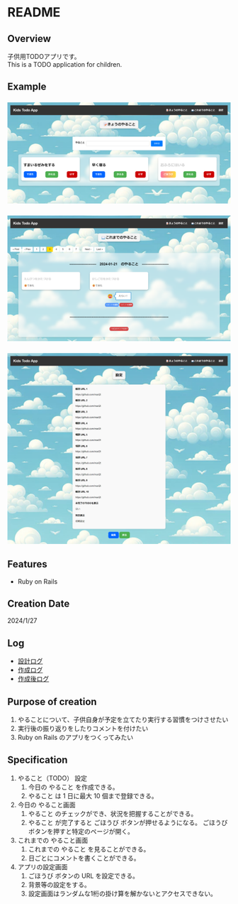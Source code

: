 # README

## Overview

子供用TODOアプリです。  
This is a TODO application for children.

## Example

### ![example1.png](/app/assets/images/example1.png "example1.png")

### ![example2.png](/app/assets/images/example2.png "example2.png")

### ![example3.png](/app/assets/images/example3.png "example3.png")

## Features

- Ruby on Rails

## Creation Date

2024/1/27

## Log

- [設計ログ](./PlanLog.md)
- [作成ログ](./MakeLog.md)
- [作成後ログ](./MadeLog.md)

## Purpose of creation

1. やることについて、子供自身が予定を立てたり実行する習慣をつけさせたい
2. 実行後の振り返りをしたりコメントを付けたい
3. Ruby on Rails のアプリをつくってみたい

## Specification

1. やること（TODO） 設定
   1. 今日の やること を作成できる。
   2. やること は 1 日に最大 10 個まで登録できる。
2. 今日の やること画面
   1. やること のチェックができ、状況を把握することができる。
   2. やること が完了すると ごほうび ボタンが押せるようになる。 ごほうび ボタンを押すと特定のページが開く。
3. これまでの やること画面
   1. これまでの やること を見ることができる。
   2. 日ごとにコメントを書くことができる。
4. アプリの設定画面
   1. ごほうび ボタンの URL を設定できる。
   2. 背景等の設定をする。
   3. 設定画面はランダムな1桁の掛け算を解かないとアクセスできない。
